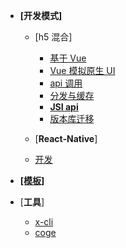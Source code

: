 <!--
 * @Author: sheng.wang
 * @Date: 2021-06-02 14:36:58
 * @LastEditTime: 2021-06-03 19:16:11
 * @LastEditors: sheng.wang
 * @Description: 
 * @FilePath: /x-engine/modules/x-engine-docs/_sidebar.md
-->
- **[开发模式]**
  - [h5 混合]
    - [ 基于 Vue](./docs/devProcess/微应用开发流程.md)
    - [Vue 模拟原生 UI](./docs/devProcess/公共组件.md)
    - [api 调用](./docs/modules/jsi-调用.md)
    - [分发与缓存](./docs/modules/分发与缓存.md)
    - [**JSI api**](./docs/modules/all/模块-device.md)
    - [版本库迁移](./docs/devProcess/版本库迁移.md)
    
  - [**React-Native**]
  - [开发](./docs/rn/readme.md)
  
- [**[模板]**](./docs/modules/模块-开发.md)
- [**工具**]
  - [x-cli](./docs/product/x-cli.md)
  - [coge](./docs/product/coge.md)

